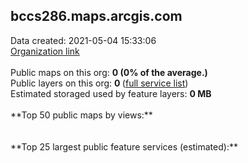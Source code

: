 <h2>bccs286.maps.arcgis.com</h2> Data created: 2021-05-04 15:33:06 <br /><a target='new' href='https://bccs286.maps.arcgis.com'>Organization link</a><br /><br />Public maps on this org: <b>0 (0% of the average.)</b><br />Public layers on this org: <b>0 </b>(<a target='new' href='https://services.arcgis.com/qbJQTHgTGnT0OFwW/ArcGIS/rest/services'>full service list</a>)<br />Estimated storaged used by feature layers: <b>0 MB</b><br /><br />**Top 50 public maps by views:**<br /><br /><br />**Top 25 largest public feature services (estimated):**<br />